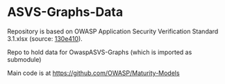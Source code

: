 # ASVS-Graphs-Data
Repository is based on OWASP Application Security Verification Standard 3.1.xlsx (source: [130e410](https://github.com/OWASP/ASVS/commit/130e410d8daf75a757e219909deab15f6ee464de)).
 
Repo to hold data for OwaspASVS-Graphs (which is imported as submodule)

Main code is at https://github.com/OWASP/Maturity-Models
